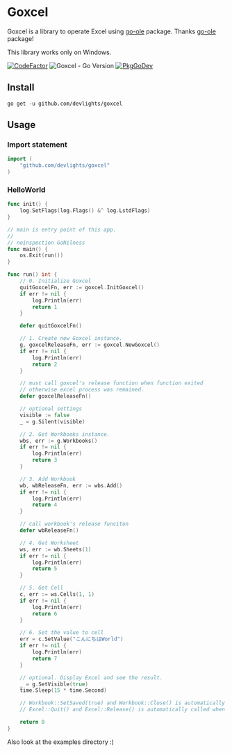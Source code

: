 # Goxcel

Goxcel is a library to operate Excel using [go-ole](https://github.com/go-ole/go-ole) package. Thanks [go-ole](https://github.com/go-ole/go-ole) package! 

This library works only on Windows.

[![CodeFactor](https://www.codefactor.io/repository/github/devlights/goxcel/badge)](https://www.codefactor.io/repository/github/devlights/goxcel)
![Goxcel - Go Version](https://img.shields.io/badge/go-1.16-blue.svg)
[![PkgGoDev](https://pkg.go.dev/badge/github.com/devlights/goxcel)](https://pkg.go.dev/github.com/devlights/goxcel)

## Install

```shell script
go get -u github.com/devlights/goxcel
```

## Usage

### Import statement

```go
import (
    "github.com/devlights/goxcel"
)
```

### HelloWorld

```go
func init() {
	log.SetFlags(log.Flags() &^ log.LstdFlags)
}

// main is entry point of this app.
//
// noinspection GoNilness
func main() {
	os.Exit(run())
}

func run() int {
	// 0. Initialize Goxcel
	quitGoxcelFn, err := goxcel.InitGoxcel()
	if err != nil {
		log.Println(err)
		return 1
	}

	defer quitGoxcelFn()

	// 1. Create new Goxcel instance.
	g, goxcelReleaseFn, err := goxcel.NewGoxcel()
	if err != nil {
		log.Println(err)
		return 2
	}

	// must call goxcel's release function when function exited
	// otherwise excel process was remained.
	defer goxcelReleaseFn()

	// optional settings
	visible := false
	_ = g.Silent(visible)

	// 2. Get Workbooks instance.
	wbs, err := g.Workbooks()
	if err != nil {
		log.Println(err)
		return 3
	}

	// 3. Add Workbook
	wb, wbReleaseFn, err := wbs.Add()
	if err != nil {
		log.Println(err)
		return 4
	}

	// call workbook's release funciton
	defer wbReleaseFn()

	// 4. Get Worksheet
	ws, err := wb.Sheets(1)
	if err != nil {
		log.Println(err)
		return 5
	}

	// 5. Get Cell
	c, err := ws.Cells(1, 1)
	if err != nil {
		log.Println(err)
		return 6
	}

	// 6. Set the value to cell
	err = c.SetValue("こんにちはWorld")
	if err != nil {
		log.Println(err)
		return 7
	}

	// optional. Display Excel and see the result.
	_ = g.SetVisible(true)
	time.Sleep(15 * time.Second)

	// Workbook::SetSaved(true) and Workbook::Close() is automatically called when `defer wbReleaseFn()`.
	// Excel::Quit() and Excel::Release() is automatically called when `defer goxcelReleaseFn()`.

	return 0
}
```

Also look at the examples directory :)

